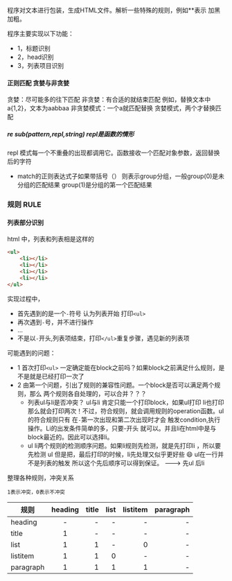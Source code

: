 程序对文本进行包装，生成HTML文件。解析一些特殊的规则，例如**表示
加黑加粗。

程序主要实现以下功能：
- 1，标题识别
- 2，head识别
- 3，列表项目识别

#### 正则匹配 贪婪与非贪婪
贪婪：尽可能多的往下匹配
非贪婪：有合适的就结束匹配
例如，替换文本中a{1,2}，文本为aabbaa
非贪婪模式：一个a就匹配替换
贪婪模式，两个才替换匹配
##### re sub(pattern,repl,string) repl是函数的情形
repl 模式每一个不重叠的出现都调用它。函数接收一个匹配对象参数，返回替换后的字符
- match的正则表达式子如果带括号（） 则表示group分组，一般group(0)是未分组的匹配结果
group(1)是分组的第一个匹配结果

### 规则 RULE
#### 列表部分识别
html 中，列表和列表相是这样的
```html
<ul>
    <li></li>
    <li></li>
    <li></li>
    <li></li>
</ul>
```
实现过程中，
- 首先遇到的是一个`-`符号 认为列表开始 打印`<ul>`
- 再次遇到`-`号，并不进行操作
- ...
- 不是以`-`开头,列表项结束，打印`</ul>`重复步骤，遇见新的列表项

可能遇到的问题：
- 1 首次打印`<ul>` 一定确定能在block之前吗？如果block之前满足什么规则，是不是就是已经打印一次了
- 2 由第一个问题，引出了规则的兼容性问题。一个block是否可以满足两个规则，那么
两个规则各自处理的，可以合并？？？
  - 列表ul与li是否冲突？  ul与li 肯定只能一个打印block，如果ul打印 li也打印
  那么就会打印两次！不过，符合规则，就会调用规则的operation函数。ul的符合规则只有
  在`-`第一次出现和第二次出现时才会 触发condition,执行操作。Li的出发条件简单的多，只要-开头
  就可以。并且li在html中是与block最近的。因此可以选择li。
  - ul li两个规则的检测顺序问题。如果li规则先检测，就是先打印li ，所以要先检测
  ul 但是把，最后打印的时候，li先处理又似乎更好些 :smile: ul在一行并不是列表的触发
  所以这个先后顺序可以得到保证。  ---> 先ul  后li
  
整理各种规则，冲突关系

`1表示冲突，0表示不冲突`

规则|heading|title|list|listitem|paragraph
--|:--:|--:|--:|--:|--:
heading  |-|-|-|-|-|0
title    |1|-|-|-|-|0
list     |1|1|-|0|-|0
listitem |1|1|0|-|-|0
paragraph|1|1|1|1|-|0
